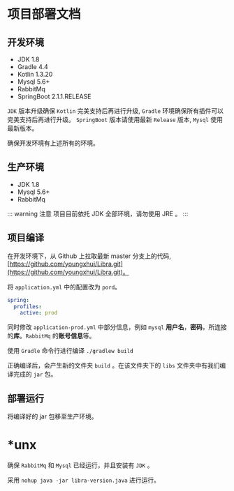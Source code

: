 # 项目部署文档

## 开发环境

- JDK 1.8
- Gradle 4.4
- Kotlin 1.3.20
- Mysql 5.6+
- RabbitMq
- SpringBoot 2.1.1.RELEASE

`JDK` 版本升级确保 `Kotlin` 完美支持后再进行升级, `Gradle` 环境确保所有插件可以完美支持后再进行升级。 `SpringBoot` 版本请使用最新 `Release` 版本, `Mysql` 使用最新版本。

确保开发环境有上述所有的环境。

## 生产环境

- JDK 1.8
- Mysql 5.6+
- RabbitMq

::: warning 注意
项目目前依托 JDK 全部环境，请勿使用 JRE 。
:::

## 项目编译

在开发环境下，从 Github 上拉取最新 master 分支上的代码,[https://github.com/youngxhui/Libra.git](https://github.com/youngxhui/Libra.git)。

将 `application.yml` 中的配置改为 `pord`。

```yml
spring:
  profiles:
    active: prod
```

同时修改 `application-prod.yml` 中部分信息，例如 `mysql` **用户名**，**密码**，所连接的**库**。`RabbitMq` 的**账号信息**等。

使用 `Gradle` 命令行进行编译 `./gradlew build`

正确编译后，会产生新的文件夹 `build` 。在该文件夹下的 `libs` 文件夹中有我们编译完成的 `jar` 包。

## 部署运行

将编译好的 jar 包移至生产环境。

# \*unx

确保 `RabbitMq` 和 `Mysql` 已经运行，并且安装有 `JDK` 。

采用 `nohup java -jar libra-version.java` 进行运行。
